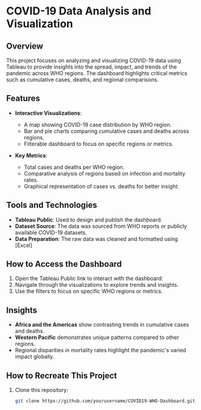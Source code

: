# COVID-19 Data Analysis and Visualization

## Overview
This project focuses on analyzing and visualizing COVID-19 data using Tableau to provide insights into the spread, impact, and trends of the pandemic across WHO regions. The dashboard highlights critical metrics such as cumulative cases, deaths, and regional comparisons.

## Features
- **Interactive Visualizations**:
  - A map showing COVID-19 case distribution by WHO region.
  - Bar and pie charts comparing cumulative cases and deaths across regions.
  - Filterable dashboard to focus on specific regions or metrics.
  
- **Key Metrics**:
  - Total cases and deaths per WHO region.
  - Comparative analysis of regions based on infection and mortality rates.
  - Graphical representation of cases vs. deaths for better insight.

## Tools and Technologies
- **Tableau Public**: Used to design and publish the dashboard.
- **Dataset Source**: The data was sourced from WHO reports or publicly available COVID-19 datasets. 
- **Data Preparation**: The raw data was cleaned and formatted using [Excel]

## How to Access the Dashboard
1. Open the Tableau Public link to interact with the dashboard:
2. Navigate through the visualizations to explore trends and insights.
3. Use the filters to focus on specific WHO regions or metrics.

## Insights
- **Africa and the Americas** show contrasting trends in cumulative cases and deaths.
- **Western Pacific** demonstrates unique patterns compared to other regions.
- Regional disparities in mortality rates highlight the pandemic's varied impact globally.

## How to Recreate This Project
1. Clone this repository:
   ```bash
   git clone https://github.com/yourusername/COVID19-WHO-Dashboard.git
